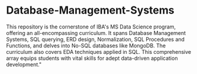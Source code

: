 # Database-Management-Systems
This repository is the cornerstone of IBA's MS Data Science program, offering an all-encompassing curriculum. It spans Database Management Systems, SQL querying, ERD design, Normalization, SQL Procedures and Functions, and delves into No-SQL databases like MongoDB. The curriculum also covers EDA techniques applied in SQL. This comprehensive array equips students with vital skills for adept data-driven application development."




